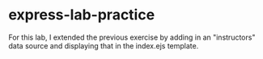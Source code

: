 # express-lab-practice

For this lab, I extended the previous exercise by adding in an "instructors" data source and displaying that in the index.ejs template.